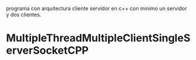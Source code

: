 programa con arquitectura cliente servidor en c++ con minimo un servidor y dos clientes.

# MultipleThreadMultipleClientSingleServerSocketCPP
